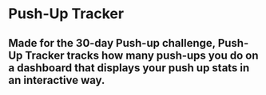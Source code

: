 # Push-Up Tracker
## Made for the 30-day Push-up challenge, Push-Up Tracker tracks how many push-ups you do on a dashboard that displays your push up stats in an interactive way.
